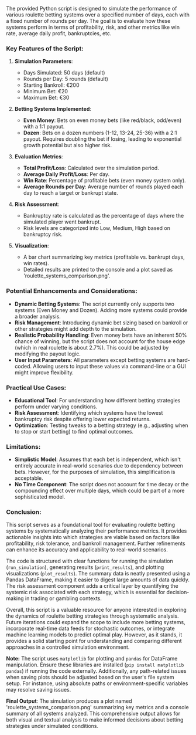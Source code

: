 The provided Python script is designed to simulate the performance of various roulette betting systems over a specified number of days, each with a fixed number of rounds per day. The goal is to evaluate how these systems perform in terms of profitability, risk, and other metrics like win rate, average daily profit, bankruptcies, etc.

### Key Features of the Script:
1. **Simulation Parameters**: 
   - Days Simulated: 50 days (default)
   - Rounds per Day: 5 rounds (default)
   - Starting Bankroll: €200
   - Minimum Bet: €20
   - Maximum Bet: €30

2. **Betting Systems Implemented**:
   - **Even Money**: Bets on even money bets (like red/black, odd/even) with a 1:1 payout.
   - **Dozen**: Bets on a dozen numbers (1-12, 13-24, 25-36) with a 2:1 payout. Requires doubling the bet if losing, leading to exponential growth potential but also higher risk.

3. **Evaluation Metrics**:
   - **Total Profit/Loss**: Calculated over the simulation period.
   - **Average Daily Profit/Loss**: Per day.
   - **Win Rate**: Percentage of profitable bets (even money system only).
   - **Average Rounds per Day**: Average number of rounds played each day to reach a target or bankrupt state.

4. **Risk Assessment**:
   - Bankruptcy rate is calculated as the percentage of days where the simulated player went bankrupt.
   - Risk levels are categorized into Low, Medium, High based on bankruptcy risk.

5. **Visualization**:
   - A bar chart summarizing key metrics (profitable vs. bankrupt days, win rates).
   - Detailed results are printed to the console and a plot saved as 'roulette_systems_comparison.png'.

### Potential Enhancements and Considerations:
- **Dynamic Betting Systems**: The script currently only supports two systems (Even Money and Dozen). Adding more systems could provide a broader analysis.
- **Risk Management**: Introducing dynamic bet sizing based on bankroll or other strategies might add depth to the simulation.
- **Realistic Probability Handling**: Even money bets have an inherent 50% chance of winning, but the script does not account for the house edge (which in real roulette is about 2.7%). This could be adjusted by modifying the payout logic.
- **User Input Parameters**: All parameters except betting systems are hard-coded. Allowing users to input these values via command-line or a GUI might improve flexibility.

### Practical Use Cases:
- **Educational Tool**: For understanding how different betting strategies perform under varying conditions.
- **Risk Assessment**: Identifying which systems have the lowest bankruptcy risk despite offering lower expected returns.
- **Optimization**: Testing tweaks to a betting strategy (e.g., adjusting when to stop or start betting) to find optimal outcomes.

### Limitations:
- **Simplistic Model**: Assumes that each bet is independent, which isn't entirely accurate in real-world scenarios due to dependency between bets. However, for the purposes of simulation, this simplification is acceptable.
- **No Time Component**: The script does not account for time decay or the compounding effect over multiple days, which could be part of a more sophisticated model.

### Conclusion:
This script serves as a foundational tool for evaluating roulette betting systems by systematically analyzing their performance metrics. It provides actionable insights into which strategies are viable based on factors like profitability, risk tolerance, and bankroll management. Further refinements can enhance its accuracy and applicability to real-world scenarios. 

The code is structured with clear functions for running the simulation (`run_simulation`), generating results (`print_results`), and plotting visualizations (`plot_results`). The summary data is neatly presented using a Pandas DataFrame, making it easier to digest large amounts of data quickly. The risk assessment component adds a critical layer by quantifying the systemic risk associated with each strategy, which is essential for decision-making in trading or gambling contexts. 

Overall, this script is a valuable resource for anyone interested in exploring the dynamics of roulette betting strategies through systematic analysis. Future iterations could expand the scope to include more betting systems, incorporate real-time data feeds for stochastic outcomes, or integrate machine learning models to predict optimal play. However, as it stands, it provides a solid starting point for understanding and comparing different approaches in a controlled simulation environment. 

**Note:** The script uses `matplotlib` for plotting and `pandas` for DataFrame manipulation. Ensure these libraries are installed (`pip install matplotlib pandas`) if running the code externally. Additionally, any path-related issues when saving plots should be adjusted based on the user's file system setup. For instance, using absolute paths or environment-specific variables may resolve saving issues. 

**Final Output**: The simulation produces a plot named 'roulette_systems_comparison.png' summarizing key metrics and a console summary of all systems analyzed. This comprehensive output allows for both visual and textual analysis to make informed decisions about betting strategies under simulated conditions.